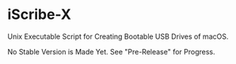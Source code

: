 # iScribe-X
Unix Executable Script for Creating Bootable USB Drives of macOS.

No Stable Version is Made Yet. See "Pre-Release" for Progress.
